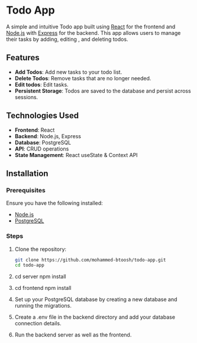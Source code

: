 # Todo App

A simple and intuitive Todo app built using [React](https://reactjs.org/) for the frontend and [Node.js](https://nodejs.org/) with [Express](https://expressjs.com/) for the backend. This app allows users to manage their tasks by adding, editing , and deleting todos.

## Features

- **Add Todos**: Add new tasks to your todo list.
- **Delete Todos**: Remove tasks that are no longer needed.
- **Edit todos**: Edit tasks.
- **Persistent Storage**: Todos are saved to the database and persist across sessions.

## Technologies Used

- **Frontend**: React
- **Backend**: Node.js, Express
- **Database**: PostgreSQL
- **API**: CRUD operations
- **State Management**: React useState & Context API

## Installation

### Prerequisites

Ensure you have the following installed:

- [Node.js](https://nodejs.org/)
- [PostgreSQL](https://www.postgresql.org/)

### Steps

1. Clone the repository:

   ```bash
   git clone https://github.com/mohammed-btoosh/todo-app.git
   cd todo-app

2. cd server
npm install

3. cd frontend
npm install

4. Set up your PostgreSQL database by creating a new database and running the migrations.

5. Create a .env file in the backend directory and add your database connection details.

6. Run the backend server as well as the frontend.

